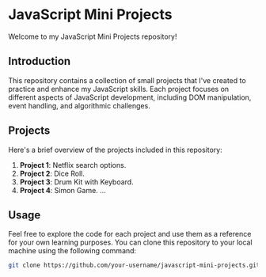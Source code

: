 # JavaScript Mini Projects

Welcome to my JavaScript Mini Projects repository!

## Introduction

This repository contains a collection of small projects that I've created to practice and enhance my JavaScript skills. Each project focuses on different aspects of JavaScript development, including DOM manipulation, event handling, and algorithmic challenges.

## Projects

Here's a brief overview of the projects included in this repository:

1. **Project 1**: Netflix search options.
2. **Project 2**: Dice Roll.
3. **Project 3**: Drum Kit with Keyboard.
4. **Project 4**: Simon Game.
   ...

## Usage

Feel free to explore the code for each project and use them as a reference for your own learning purposes. You can clone this repository to your local machine using the following command:

```bash
git clone https://github.com/your-username/javascript-mini-projects.git
